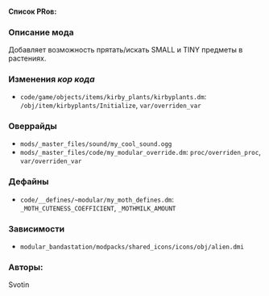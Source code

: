 #### Список PRов:

<!--
- https://github.com/ss220club/Bandastation/pull/####
  Ссылки на PRы, связанные с модом:
  - Создание
  - Изменения внесенные в этот модпак
-->

### Описание мода

Добавляет возможность прятать/искать SMALL и TINY предметы в растениях.
<!--
  Что он делает, что добавляет: что, куда, зачем и почему - всё здесь.
  А также любая полезная информация.
-->

### Изменения *кор кода*

- `code/game/objects/items/kirby_plants/kirbyplants.dm`: `/obj/item/kirbyplants/Initialize`, `var/overriden_var`
<!--
  Если вы редактировали какие-либо процедуры или переменные в кор коде,
  они должны быть указаны здесь.
  Нужно указать и файл, и процедуры/переменные.
  Изменений нет - удали этот блок
-->

### Оверрайды

- `mods/_master_files/sound/my_cool_sound.ogg`
- `mods/_master_files/code/my_modular_override.dm`: `proc/overriden_proc`, `var/overriden_var`
<!--
  Если ты добавлял новый модульный оверрайд, его нужно указать здесь.
  Здесь указываются оверрайды в твоём моде и папке `_master_files`
  Изменений нет - удали этот блок
-->

### Дефайны

- `code/__defines/~modular/my_moth_defines.dm`: `_MOTH_CUTENESS_COEFFICIENT`, `_MOTHMILK_AMOUNT`
<!--
  Если требовалось добавить какие-либо дефайны, укажи файлы,
  в которые ты их добавил, а также перечисли имена.
  И то же самое, если ты используешь дефайны, определённые другим модом.
  Не используешь - удали этот блок
-->

### Зависимости

- `modular_bandastation/modpacks/shared_icons/icons/obj/alien.dmi`
<!--
  Будь то немодульный файл или модульный файл, который не содержится в папке,
  принадлежащей этому конкретному моду, он должен быть упомянут здесь.
  Хорошими примерами являются иконки или звуки, которые используются одновременно
  несколькими модулями, или что-либо подобное.
-->

### Авторы:

Svotin
<!--
  Здесь находится твой никнейм
  Если работал совместно - никнеймы тех, кто помогал.
  В случае порта чего-либо должна быть ссылка на источник.
-->
